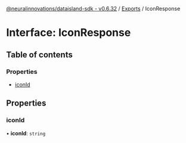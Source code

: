 [@neuralinnovations/dataisland-sdk - v0.6.32](../../README.md) / [Exports](../modules.md) / IconResponse

# Interface: IconResponse

## Table of contents

### Properties

- [iconId](IconResponse.md#iconid)

## Properties

### iconId

• **iconId**: `string`
